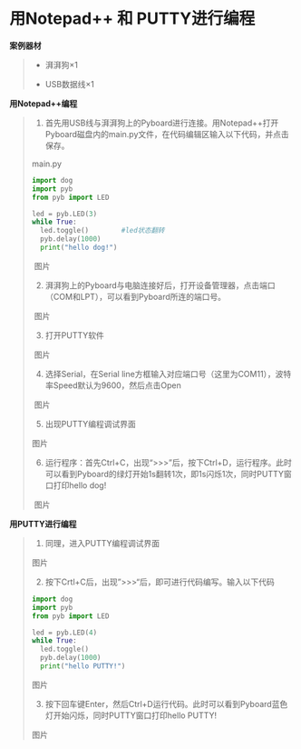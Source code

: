 # 用Notepad++ 和 PUTTY进行编程

**案例器材**

>* 湃湃狗×1
>
>* USB数据线×1
>

**用Notepad++编程**

>1. 首先用USB线与湃湃狗上的Pyboard进行连接。用Notepad++打开Pyboard磁盘内的main.py文件，在代码编辑区输入以下代码，并点击保存。
>
>main.py
>
>
>```python
>import dog
>import pyb
>from pyb import LED
>
>led = pyb.LED(3)
>while True:
>	led.toggle() 		#led状态翻转
>	pyb.delay(1000)
>	print("hello dog!")
>```
>
>​       图片
>
>2. 湃湃狗上的Pyboard与电脑连接好后，打开设备管理器，点击端口（COM和LPT），可以看到Pyboard所连的端口号。
>
>​       图片
>
>3. 打开PUTTY软件
>
>​       图片
>
>4. 选择Serial，在Serial line方框输入对应端口号（这里为COM11），波特率Speed默认为9600，然后点击Open
>
>​       图片
>
>5. 出现PUTTY编程调试界面
>
>  图片
>
>6. 运行程序：首先Ctrl+C，出现“>>>”后，按下Ctrl+D，运行程序。此时可以看到Pyboard的绿灯开始1s翻转1次，即1s闪烁1次，同时PUTTY窗口打印hello dog!
>
>​       图片

**用PUTTY进行编程**

>1. 同理，进入PUTTY编程调试界面
>
>   图片
>
>2. 按下Crtl+C后，出现”>>>“后，即可进行代码编写。输入以下代码
>
>```python
>import dog
>import pyb
>from pyb import LED 
>
>led = pyb.LED(4)
>while True:
>	led.toggle()
>	pyb.delay(1000)
>	print("hello PUTTY!")
>```
>
>   图片
>
>3. 按下回车键Enter，然后Ctrl+D运行代码。此时可以看到Pyboard蓝色灯开始闪烁，同时PUTTY窗口打印hello PUTTY!
>
>   图片
